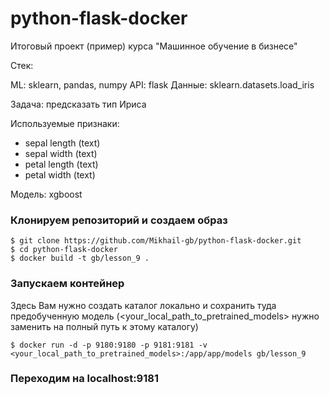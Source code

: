 # python-flask-docker
Итоговый проект (пример) курса "Машинное обучение в бизнесе"

Стек:

ML: sklearn, pandas, numpy
API: flask
Данные: sklearn.datasets.load_iris

Задача: предсказать тип Ириса

Используемые признаки:

- sepal length (text)
- sepal width (text)
- petal length (text)
- petal width (text)


Модель: xgboost

### Клонируем репозиторий и создаем образ
```
$ git clone https://github.com/Mikhail-gb/python-flask-docker.git
$ cd python-flask-docker
$ docker build -t gb/lesson_9 .
```

### Запускаем контейнер

Здесь Вам нужно создать каталог локально и сохранить туда предобученную модель (<your_local_path_to_pretrained_models> нужно заменить на полный путь к этому каталогу)
```
$ docker run -d -p 9180:9180 -p 9181:9181 -v <your_local_path_to_pretrained_models>:/app/app/models gb/lesson_9
```

### Переходим на localhost:9181
